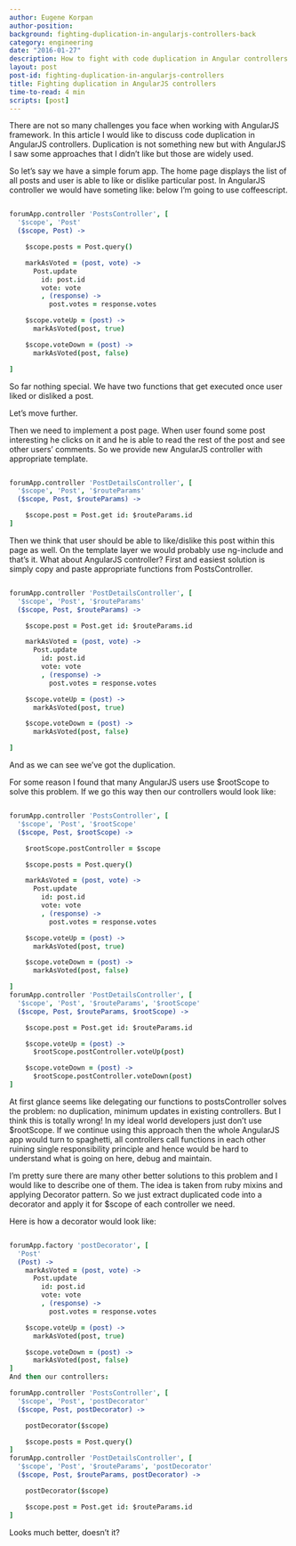 ```yaml
---
author: Eugene Korpan
author-position:
background: fighting-duplication-in-angularjs-controllers-back
category: engineering
date: "2016-01-27"
description: How to fight with code duplication in Angular controllers
layout: post
post-id: fighting-duplication-in-angularjs-controllers
title: Fighting duplication in AngularJS controllers
time-to-read: 4 min
scripts: [post]
---
```


There are not so many challenges you face when working with AngularJS framework. In this article I would like to discuss code duplication in AngularJS controllers. Duplication is not something new but with AngularJS I saw some approaches that I didn’t like but those are widely used.

So let’s say we have a simple forum app. The home page displays the list of all posts and user is able to like or dislike particular post. In AngularJS controller we would have someting like: below I’m going to use coffeescript.

```coffeescript

forumApp.controller 'PostsController', [
  '$scope', 'Post'
  ($scope, Post) ->

    $scope.posts = Post.query()

    markAsVoted = (post, vote) ->
      Post.update
        id: post.id
        vote: vote
        , (response) ->
          post.votes = response.votes

    $scope.voteUp = (post) ->
      markAsVoted(post, true)

    $scope.voteDown = (post) ->
      markAsVoted(post, false)

]
```
So far nothing special. We have two functions that get executed once user liked or disliked a post.

Let’s move further.

Then we need to implement a post page. When user found some post interesting he clicks on it and he is able to read the rest of the post and see other users’ comments. So we provide new AngularJS controller with appropriate template.

```coffeescript

forumApp.controller 'PostDetailsController', [
  '$scope', 'Post', '$routeParams'
  ($scope, Post, $routeParams) ->

    $scope.post = Post.get id: $routeParams.id
]
```
Then we think that user should be able to like/dislike this post within this page as well. On the template layer we would probably use ng-include and that’s it. What about AngularJS controller? First and easiest solution is simply copy and paste appropriate functions from PostsController.

```coffeescript

forumApp.controller 'PostDetailsController', [
  '$scope', 'Post', '$routeParams'
  ($scope, Post, $routeParams) ->

    $scope.post = Post.get id: $routeParams.id

    markAsVoted = (post, vote) ->
      Post.update
        id: post.id
        vote: vote
        , (response) ->
          post.votes = response.votes

    $scope.voteUp = (post) ->
      markAsVoted(post, true)

    $scope.voteDown = (post) ->
      markAsVoted(post, false)

]
```
And as we can see we’ve got the duplication.

For some reason I found that many AngularJS users use $rootScope to solve this problem. If we go this way then our controllers would look like:

```coffeescript

forumApp.controller 'PostsController', [
  '$scope', 'Post', '$rootScope'
  ($scope, Post, $rootScope) ->

    $rootScope.postController = $scope

    $scope.posts = Post.query()

    markAsVoted = (post, vote) ->
      Post.update
        id: post.id
        vote: vote
        , (response) ->
          post.votes = response.votes

    $scope.voteUp = (post) ->
      markAsVoted(post, true)

    $scope.voteDown = (post) ->
      markAsVoted(post, false)

]
forumApp.controller 'PostDetailsController', [
  '$scope', 'Post', '$routeParams', '$rootScope'
  ($scope, Post, $routeParams, $rootScope) ->

    $scope.post = Post.get id: $routeParams.id

    $scope.voteUp = (post) ->
      $rootScope.postController.voteUp(post)

    $scope.voteDown = (post) ->
      $rootScope.postController.voteDown(post)
]
```
At first glance seems like delegating our functions to postsController solves the problem: no duplication, minimum updates in existing controllers. But I think this is totally wrong! In my ideal world developers just don’t use $rootScope. If we continue using this approach then the whole AngularJS app would turn to spaghetti, all controllers call functions in each other ruining single responsibility principle and hence would be hard to understand what is going on here, debug and maintain.

I’m pretty sure there are many other better solutions to this problem and I would like to describe one of them. The idea is taken from ruby mixins and applying Decorator pattern. So we just extract duplicated code into a decorator and apply it for $scope of each controller we need.

Here is how a decorator would look like:

```coffeescript

forumApp.factory 'postDecorator', [
  'Post'
  (Post) ->
    markAsVoted = (post, vote) ->
      Post.update
        id: post.id
        vote: vote
        , (response) ->
          post.votes = response.votes

    $scope.voteUp = (post) ->
      markAsVoted(post, true)

    $scope.voteDown = (post) ->
      markAsVoted(post, false)
]
And then our controllers:

forumApp.controller 'PostsController', [
  '$scope', 'Post', 'postDecorator'
  ($scope, Post, postDecorator) ->

    postDecorator($scope)

    $scope.posts = Post.query()
]
forumApp.controller 'PostDetailsController', [
  '$scope', 'Post', '$routeParams', 'postDecorator'
  ($scope, Post, $routeParams, postDecorator) ->

    postDecorator($scope)

    $scope.post = Post.get id: $routeParams.id
]
```
Looks much better, doesn’t it?
